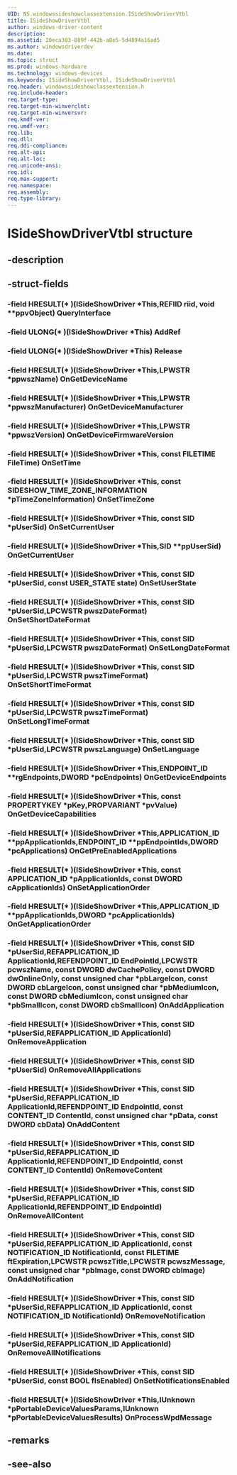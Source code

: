 ```yaml
---
UID: NS.windowssideshowclassextension.ISideShowDriverVtbl
title: ISideShowDriverVtbl
author: windows-driver-content
description: 
ms.assetid: 20eca303-889f-442b-a8e5-5d4894a16ad5
ms.author: windowsdriverdev
ms.date: 
ms.topic: struct
ms.prod: windows-hardware
ms.technology: windows-devices
ms.keywords: ISideShowDriverVtbl, ISideShowDriverVtbl
req.header: windowssideshowclassextension.h
req.include-header:
req.target-type:
req.target-min-winverclnt:
req.target-min-winversvr:
req.kmdf-ver:
req.umdf-ver:
req.lib:
req.dll:
req.ddi-compliance:
req.alt-api:
req.alt-loc:
req.unicode-ansi:
req.idl:
req.max-support:
req.namespace:
req.assembly:
req.type-library:
---
```


# ISideShowDriverVtbl structure

## -description



## -struct-fields

### -field HRESULT(* )(ISideShowDriver *This,REFIID riid, void **ppvObject) QueryInterface			
 	
### -field ULONG(* )(ISideShowDriver *This) AddRef			
 	
### -field ULONG(* )(ISideShowDriver *This) Release			
 	
### -field HRESULT(* )(ISideShowDriver *This,LPWSTR *ppwszName) OnGetDeviceName			
 	
### -field HRESULT(* )(ISideShowDriver *This,LPWSTR *ppwszManufacturer) OnGetDeviceManufacturer			
 	
### -field HRESULT(* )(ISideShowDriver *This,LPWSTR *ppwszVersion) OnGetDeviceFirmwareVersion			
 	
### -field HRESULT(* )(ISideShowDriver *This, const FILETIME FileTime) OnSetTime			
 	
### -field HRESULT(* )(ISideShowDriver *This, const SIDESHOW_TIME_ZONE_INFORMATION *pTimeZoneInformation) OnSetTimeZone			
 	
### -field HRESULT(* )(ISideShowDriver *This, const SID *pUserSid) OnSetCurrentUser			
 	
### -field HRESULT(* )(ISideShowDriver *This,SID **ppUserSid) OnGetCurrentUser			
 	
### -field HRESULT(* )(ISideShowDriver *This, const SID *pUserSid, const USER_STATE state) OnSetUserState			
 	
### -field HRESULT(* )(ISideShowDriver *This, const SID *pUserSid,LPCWSTR pwszDateFormat) OnSetShortDateFormat			
 	
### -field HRESULT(* )(ISideShowDriver *This, const SID *pUserSid,LPCWSTR pwszDateFormat) OnSetLongDateFormat			
 	
### -field HRESULT(* )(ISideShowDriver *This, const SID *pUserSid,LPCWSTR pwszTimeFormat) OnSetShortTimeFormat			
 	
### -field HRESULT(* )(ISideShowDriver *This, const SID *pUserSid,LPCWSTR pwszTimeFormat) OnSetLongTimeFormat			
 	
### -field HRESULT(* )(ISideShowDriver *This, const SID *pUserSid,LPCWSTR pwszLanguage) OnSetLanguage			
 	
### -field HRESULT(* )(ISideShowDriver *This,ENDPOINT_ID **rgEndpoints,DWORD *pcEndpoints) OnGetDeviceEndpoints			
 	
### -field HRESULT(* )(ISideShowDriver *This, const PROPERTYKEY *pKey,PROPVARIANT *pvValue) OnGetDeviceCapabilities			
 	
### -field HRESULT(* )(ISideShowDriver *This,APPLICATION_ID **ppApplicationIds,ENDPOINT_ID **ppEndpointIds,DWORD *pcApplications) OnGetPreEnabledApplications			
 	
### -field HRESULT(* )(ISideShowDriver *This, const APPLICATION_ID *pApplicationIds, const DWORD cApplicationIds) OnSetApplicationOrder			
 	
### -field HRESULT(* )(ISideShowDriver *This,APPLICATION_ID **ppApplicationIds,DWORD *pcApplicationIds) OnGetApplicationOrder			
 	
### -field HRESULT(* )(ISideShowDriver *This, const SID *pUserSid,REFAPPLICATION_ID ApplicationId,REFENDPOINT_ID EndPointId,LPCWSTR pcwszName, const DWORD dwCachePolicy, const DWORD dwOnlineOnly, const unsigned char *pbLargeIcon, const DWORD cbLargeIcon, const unsigned char *pbMediumIcon, const DWORD cbMediumIcon, const unsigned char *pbSmallIcon, const DWORD cbSmallIcon) OnAddApplication			
 	
### -field HRESULT(* )(ISideShowDriver *This, const SID *pUserSid,REFAPPLICATION_ID ApplicationId) OnRemoveApplication			
 	
### -field HRESULT(* )(ISideShowDriver *This, const SID *pUserSid) OnRemoveAllApplications			
 	
### -field HRESULT(* )(ISideShowDriver *This, const SID *pUserSid,REFAPPLICATION_ID ApplicationId,REFENDPOINT_ID EndpointId, const CONTENT_ID ContentId, const unsigned char *pData, const DWORD cbData) OnAddContent			
 	
### -field HRESULT(* )(ISideShowDriver *This, const SID *pUserSid,REFAPPLICATION_ID ApplicationId,REFENDPOINT_ID EndpointId, const CONTENT_ID ContentId) OnRemoveContent			
 	
### -field HRESULT(* )(ISideShowDriver *This, const SID *pUserSid,REFAPPLICATION_ID ApplicationId,REFENDPOINT_ID EndpointId) OnRemoveAllContent			
 	
### -field HRESULT(* )(ISideShowDriver *This, const SID *pUserSid,REFAPPLICATION_ID ApplicationId, const NOTIFICATION_ID NotificationId, const FILETIME ftExpiration,LPCWSTR pcwszTitle,LPCWSTR pcwszMessage, const unsigned char *pbImage, const DWORD cbImage) OnAddNotification			
 	
### -field HRESULT(* )(ISideShowDriver *This, const SID *pUserSid,REFAPPLICATION_ID ApplicationId, const NOTIFICATION_ID NotificationId) OnRemoveNotification			
 	
### -field HRESULT(* )(ISideShowDriver *This, const SID *pUserSid,REFAPPLICATION_ID ApplicationId) OnRemoveAllNotifications			
 	
### -field HRESULT(* )(ISideShowDriver *This, const SID *pUserSid, const BOOL fIsEnabled) OnSetNotificationsEnabled			
 	
### -field HRESULT(* )(ISideShowDriver *This,IUnknown *pPortableDeviceValuesParams,IUnknown *pPortableDeviceValuesResults) OnProcessWpdMessage			
 	
## -remarks

## -see-also